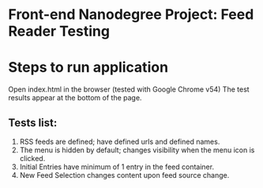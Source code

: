 # Front-end Nanodegree Project: Feed Reader Testing

# Steps to run application

Open index.html in the browser (tested with Google Chrome v54)
The test results appear at the bottom of the page.

## Tests list:

1. RSS feeds are defined; have defined urls and defined names.
2. The menu is hidden by default; changes visibility when the menu icon is clicked.
3. Initial Entries have minimum of 1 entry in the feed container.
4. New Feed Selection changes content upon feed source change.